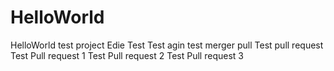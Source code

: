 # HelloWorld
HelloWorld test project
Edie Test
Test agin test merger pull
Test pull request
Test Pull request 1
Test Pull request 2
Test Pull request 3
